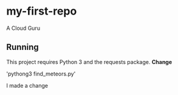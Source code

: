 # my-first-repo
A Cloud Guru

## Running

This project requires Python 3 and the requests package.
**Change**

'pythong3 find_meteors.py'

I made a change
